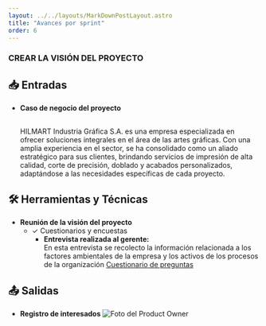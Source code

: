 ```yaml
---
layout: ../../layouts/MarkDownPostLayout.astro
title: "Avances por sprint"
order: 6
---
```


### CREAR LA VISIÓN DEL PROYECTO

## 📥 Entradas

- **Caso de negocio del proyecto**
    ##
    HILMART Industria Gráfica S.A. es una empresa especializada en ofrecer soluciones integrales en el área de las artes gráficas. Con una amplia experiencia en el sector, se ha consolidado como un aliado estratégico para sus clientes, brindando servicios de impresión de alta calidad, corte de precisión, doblado y acabados personalizados, adaptándose a las necesidades específicas de cada proyecto.

## 🛠️ Herramientas y Técnicas

- **Reunión de la visión del proyecto**
  - ✓ Cuestionarios y encuestas  
    - **Entrevista realizada al gerente:**   
    En esta entrevista se recolecto la información relacionada a los factores ambientales de la empresa y los activos de los procesos de la organización
    [Cuestionario de preguntas](https://drive.google.com/file/d/185SsD_mluJr5nOuaApIf8bq4qmznVv9B/view?usp=drive_link)    

## 📤 Salidas

- **Registro de interesados**
    ![Foto del Product Owner](/OWNER.JPG)  